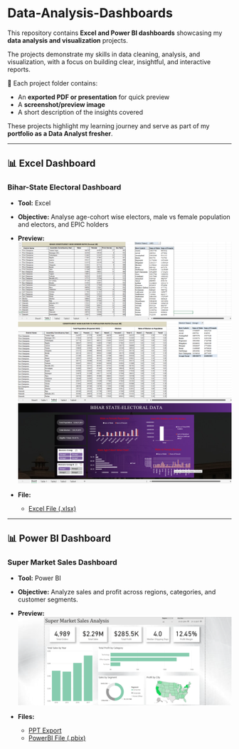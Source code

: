 # Data-Analysis-Dashboards
This repository contains **Excel and Power BI dashboards** showcasing my **data analysis and visualization** projects.

The projects demonstrate my skills in data cleaning, analysis, and visualization, with a focus on building clear, insightful, and interactive reports.  

📌 Each project folder contains:  
- An **exported PDF or presentation** for quick preview 
- A **screenshot/preview image**  
- A short description of the insights covered  

These projects highlight my learning journey and serve as part of my **portfolio as a Data Analyst fresher**.  

---

## 📊 Excel Dashboard

### Bihar-State Electoral Dashboard
- **Tool:** Excel  
- **Objective:** Analyse age-cohort wise electors, male vs female population and electors, and EPIC holders 
- **Preview:**  
  ![Excel Dashboard Snapshot](Excel-Dashboard/Data-Table1-with-Pivot-Table.png)
  ![Excel Dashboard Snapshot](Excel-Dashboard/Data-Table2-with-Pivot-Table.png)
  ![Excel Dashboard Snapshot](Excel-Dashboard/Excel-Image-Dashboard.png)

- **File:**  
  - [Excel File (.xlsx)](Excel-Dashboard/Bihar-State-Electoral-Dashboard.xlsx)

---

## 📊 Power BI Dashboard

### Super Market Sales Dashboard
- **Tool:** Power BI  
- **Objective:** Analyze sales and profit across regions, categories, and customer segments.  
- **Preview:**  
  ![Power BI Dashboard Snapshot](PowerBI-Dashboard/Power-BI-Dashboard.png)  

- **Files:**  
  - [PPT Export](PowerBI-Dashboard/Super-Market-Dashboard-Presentation.pptx)  
  - [PowerBI File (.pbix)](PowerBI-Dashboard/Super-Market-Sales-Analysis-Dashboard.pbix)
